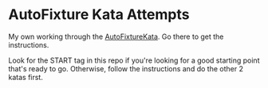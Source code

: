 # AutoFixture Kata Attempts

My own working through the [AutoFixtureKata](https://github.com/ardalis/AutoFixtureKataStarter). Go there to get the instructions.

Look for the START tag in this repo if you're looking for a good starting point that's ready to go. Otherwise, follow the instructions and do the other 2 katas first.

